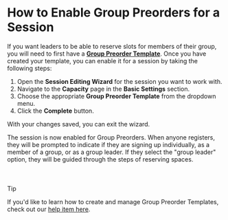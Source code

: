 # How to Enable Group Preorders for a Session
If you want leaders to be able to reserve slots for members of their group, you will need to first have a **[Group Preorder Template](https://help.ultracamp.com/hc/en-us/articles/10848101419796)**. Once you have created your template, you can enable it for a session by taking the following steps:


1. Open the **Session Editing Wizard** for the session you want to work with.
2. Navigate to the **Capacity** page in the **Basic Settings** section.
3. Choose the appropriate **Group Preorder Template** from the dropdown menu.
4. Click the **Complete** button.


With your changes saved, you can exit the wizard.


The session is now enabled for Group Preorders. When anyone registers, they will be prompted to indicate if they are signing up individually, as a member of a group, or as a group leader. If they select the "group leader" option, they will be guided through the steps of reserving spaces.


 



#### 
 Tip


If you'd like to learn how to create and manage Group Preorder Templates, check out our [help item here](https://help.ultracamp.com/hc/en-us/articles/10848101419796).


